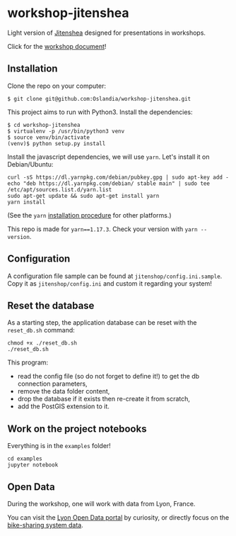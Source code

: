 # workshop-jitenshea

Light version of [Jitenshea](github.com/garaud/jitenshea) designed for presentations in workshops.

Click for the [workshop document](./workshop.md)!

## Installation

Clone the repo on your computer:

```
$ git clone git@github.com:Oslandia/workshop-jitenshea.git
```

This project aims to run with Python3. Install the dependencies:

```
$ cd workshop-jitenshea
$ virtualenv -p /usr/bin/python3 venv
$ source venv/bin/activate
(venv)$ python setup.py install
```

Install the javascript dependencies, we will use `yarn`. Let's install it on Debian/Ubuntu:

```
curl -sS https://dl.yarnpkg.com/debian/pubkey.gpg | sudo apt-key add -
echo "deb https://dl.yarnpkg.com/debian/ stable main" | sudo tee /etc/apt/sources.list.d/yarn.list
sudo apt-get update && sudo apt-get install yarn
yarn install
```

(See the `yarn` [installation procedure](https://yarnpkg.com/en/docs/install#debian-stable) for other platforms.)

This repo is made for `yarn==1.17.3`. Check your version with `yarn --version`.

## Configuration

A configuration file sample can be found at `jitenshop/config.ini.sample`. Copy
it as `jitenshop/config.ini` and custom it regarding your system!

## Reset the database

As a starting step, the application database can be reset with the
`reset_db.sh` command:

```
chmod +x ./reset_db.sh
./reset_db.sh
```

This program:
- read the config file (so do not forget to define it!) to get the db
  connection parameters,
- remove the data folder content,
- drop the database if it exists then re-create it from scratch,
- add the PostGIS extension to it.

## Work on the project notebooks

Everything is in the `examples` folder!

```
cd examples
jupyter notebook
```

## Open Data

During the workshop, one will work with data from Lyon, France.

You can visit
the [Lyon Open Data portal](https://data.beta.grandlyon.com/en/accueil) by
curiosity, or directly focus on
the
[bike-sharing system data](https://download.data.grandlyon.com/catalogue/srv/eng/catalog.search#/metadata/9bc6806d-e8a0-463b-aaa1-4364a75e44d7).
